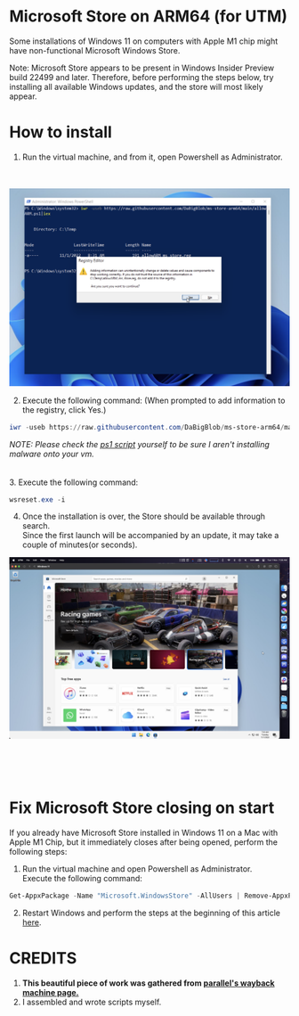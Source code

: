 # Microsoft Store on ARM64 (for UTM)
Some installations of Windows 11 on computers with Apple M1 chip might have non-functional Microsoft Windows Store.

Note: Microsoft Store appears to be present in Windows Insider Preview build 22499 and later. Therefore, before performing the steps below, try installing all available Windows updates, and the store will most likely appear.

# How to install
1. Run the virtual machine, and from it, open Powershell as Administrator.
<br><br><br>
<img src="https://github.com/DaBigBlob/ms-store-arm64/raw/main/assets/Screenshot%202022-11-01%20at%208.33.22%20AM.png" alt="">

2.  Execute the following command: (When prompted to add information to the registry, click Yes.)
```powershell
iwr -useb https://raw.githubusercontent.com/DaBigBlob/ms-store-arm64/main/allowARM.ps1|iex
```
*NOTE: Please check the [ps1 script](https://raw.githubusercontent.com/DaBigBlob/ms-store-arm64/main/allowARM.ps1) yourself to be sure I aren't installing malware onto your vm.*
<br><br><br>
3. Execute the following command:
```powershell
wsreset.exe -i
```
4. Once the installation is over, the Store should be available through search.<br>
Since the first launch will be accompanied by an update, it may take a couple of minutes(or seconds).
<img src="https://github.com/DaBigBlob/ms-store-arm64/raw/main/assets/Screenshot%202022-11-01%20at%207.26.33%20AM.png" alt="in action screenshot">

<br><br><br>
# Fix Microsoft Store closing on start
If you already have Microsoft Store installed in Windows 11 on a Mac with Apple M1 Chip, but it immediately closes after being opened, perform the following steps:

1. Run the virtual machine and open Powershell as Administrator.<br>
Execute the following command:
```powershell
Get-AppxPackage -Name "Microsoft.WindowsStore" -AllUsers | Remove-AppxPackage
```
2. Restart Windows and perform the steps at the beginning of this article [here](#how-to-install).

# CREDITS
1. **This beautiful piece of work was gathered from [parallel's wayback machine page.](https://web.archive.org/web/20211128085342/https://kb.parallels.com/en/128520)**
2. I assembled and wrote scripts myself.
